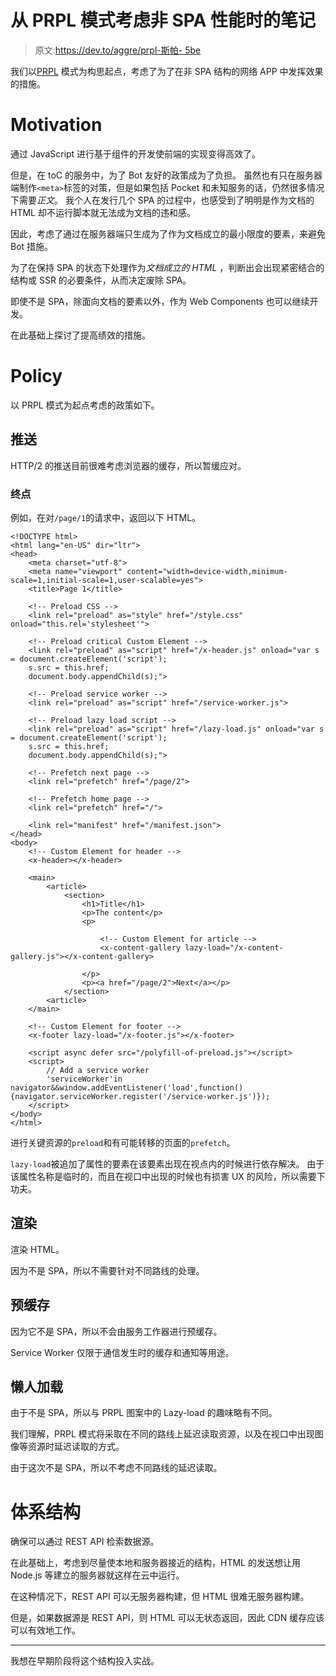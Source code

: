 # 从 PRPL 模式考虑非 SPA 性能时的笔记

> 原文:[https://dev.to/aggre/prpl-斯帕- 5be](https://dev.to/aggre/prpl--spa--5be)

我们以[PRPL](https://developers.google.com/web/fundamentals/performance/prpl-pattern/) 模式为构思起点，考虑了为了在非 SPA 结构的网络 APP 中发挥效果的措施。

# [](#%E5%8B%95%E6%A9%9F)Motivation

通过 JavaScript 进行基于组件的开发使前端的实现变得高效了。

但是，在 toC 的服务中，为了 Bot 友好的政策成为了负担。 虽然也有只在服务器端制作`<meta>`标签的对策，但是如果包括 Pocket 和未知服务的话，仍然很多情况下需要*正文*。 我个人在发行几个 SPA 的过程中，也感受到了明明是作为文档的 HTML 却不运行脚本就无法成为文档的违和感。

因此，考虑了通过在服务器端只生成为了作为文档成立的最小限度的要素，来避免 Bot 措施。

为了在保持 SPA 的状态下处理作为*文档成立的 HTML* ，判断出会出现紧密结合的结构或 SSR 的必要条件，从而决定废除 SPA。

即使不是 SPA，除面向文档的要素以外，作为 Web Components 也可以继续开发。

在此基础上探讨了提高绩效的措施。

# [](#%E6%96%BD%E7%AD%96)Policy

以 PRPL 模式为起点考虑的政策如下。

## [](#push)推送

HTTP/2 的推送目前很难考虑浏览器的缓存，所以暂缓应对。

### [](#endpoint)终点

例如，在对`/page/1`的请求中，返回以下 HTML。

```
<!DOCTYPE html>
<html lang="en-US" dir="ltr">
<head>
    <meta charset="utf-8">
    <meta name="viewport" content="width=device-width,minimum-scale=1,initial-scale=1,user-scalable=yes">
    <title>Page 1</title>

    <!-- Preload CSS -->
    <link rel="preload" as="style" href="/style.css" onload="this.rel='stylesheet'">

    <!-- Preload critical Custom Element -->
    <link rel="preload" as="script" href="/x-header.js" onload="var s = document.createElement('script');
    s.src = this.href;
    document.body.appendChild(s);">

    <!-- Preload service worker -->
    <link rel="preload" as="script" href="/service-worker.js">

    <!-- Preload lazy load script -->
    <link rel="preload" as="script" href="/lazy-load.js" onload="var s = document.createElement('script');
    s.src = this.href;
    document.body.appendChild(s);">

    <!-- Prefetch next page -->
    <link rel="prefetch" href="/page/2">

    <!-- Prefetch home page -->
    <link rel="prefetch" href="/">

    <link rel="manifest" href="/manifest.json">
</head>
<body>
    <!-- Custom Element for header -->
    <x-header></x-header>

    <main>
        <article>
            <section>
                <h1>Title</h1>
                <p>The content</p>
                <p>

                    <!-- Custom Element for article -->
                    <x-content-gallery lazy-load="/x-content-gallery.js"></x-content-gallery>

                </p>
                <p><a href="/page/2">Next</a></p>
            </section>
        <article>
    </main>

    <!-- Custom Element for footer -->
    <x-footer lazy-load="/x-footer.js"></x-footer>

    <script async defer src="/polyfill-of-preload.js"></script>
    <script>
        // Add a service worker
        'serviceWorker'in navigator&&window.addEventListener('load',function(){navigator.serviceWorker.register('/service-worker.js')});
    </script>
</body>
</html> 
```

进行关键资源的`preload`和有可能转移的页面的`prefetch`。

`lazy-load`被追加了属性的要素在该要素出现在视点内的时候进行依存解决。 由于该属性名称是临时的，而且在视口中出现的时候也有损害 UX 的风险，所以需要下功夫。

## [](#render)渲染

渲染 HTML。

因为不是 SPA，所以不需要针对不同路线的处理。

## [](#precache)预缓存

因为它不是 SPA，所以不会由服务工作器进行预缓存。

Service Worker 仅限于通信发生时的缓存和通知等用途。

## [](#lazyload)懒人加载

由于不是 SPA，所以与 PRPL 图案中的 Lazy-load 的趣味略有不同。

我们理解，PRPL 模式将采取在不同的路线上延迟读取资源，以及在视口中出现图像等资源时延迟读取的方式。

由于这次不是 SPA，所以不考虑不同路线的延迟读取。

# 体系结构

确保可以通过 REST API 检索数据源。

在此基础上，考虑到尽量使本地和服务器接近的结构，HTML 的发送想让用 Node.js 等建立的服务器就这样在云中运行。

在这种情况下，REST API 可以无服务器构建，但 HTML 很难无服务器构建。

但是，如果数据源是 REST API，则 HTML 可以无状态返回，因此 CDN 缓存应该可以有效地工作。

* * *

我想在早期阶段将这个结构投入实战。